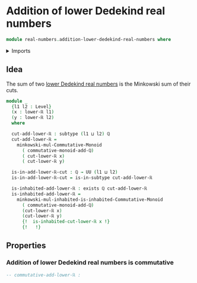 # Addition of lower Dedekind real numbers

```agda
module real-numbers.addition-lower-dedekind-real-numbers where
```

<details><summary>Imports</summary>

```agda
open import elementary-number-theory.addition-rational-numbers
open import elementary-number-theory.additive-group-of-rational-numbers
open import elementary-number-theory.rational-numbers
open import elementary-number-theory.strict-inequality-rational-numbers

open import foundation.existential-quantification
open import foundation.subtypes
open import foundation.universe-levels

open import group-theory.minkowski-multiplication-commutative-monoids

open import real-numbers.lower-dedekind-real-numbers
```

</details>

## Idea

The sum of two [lower Dedekind real numbers](real-numbers.lower-dedekind-real-numbers.md)
is the Minkowski sum of their cuts.

```agda
module _
  {l1 l2 : Level}
  (x : lower-ℝ l1)
  (y : lower-ℝ l2)
  where

  cut-add-lower-ℝ : subtype (l1 ⊔ l2) ℚ
  cut-add-lower-ℝ =
    minkowski-mul-Commutative-Monoid
      ( commutative-monoid-add-ℚ)
      ( cut-lower-ℝ x)
      ( cut-lower-ℝ y)

  is-in-add-lower-ℝ-cut : ℚ → UU (l1 ⊔ l2)
  is-in-add-lower-ℝ-cut = is-in-subtype cut-add-lower-ℝ

  is-inhabited-add-lower-ℝ : exists ℚ cut-add-lower-ℝ
  is-inhabited-add-lower-ℝ =
    minkowski-mul-inhabited-is-inhabited-Commutative-Monoid
      ( commutative-monoid-add-ℚ)
      (cut-lower-ℝ x)
      (cut-lower-ℝ y)
      {!  is-inhabited-cut-lower-ℝ x !}
      {!   !}
```

## Properties

### Addition of lower Dedekind real numbers is commutative

```agda
-- commutative-add-lower-ℝ :
```
